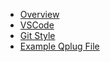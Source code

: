 - [Overview](README.md)
- [VSCode](vscode.md)
- [Git Style](gitStyle.md)
- [Example Qplug File](ExampleQplug.md)